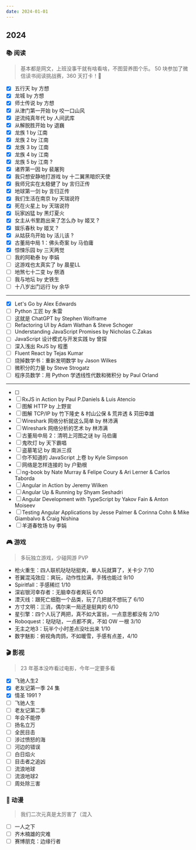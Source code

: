 ```yaml
---
date: 2024-01-01
---
```



## 2024

### 📚 阅读

> 基本都是网文，上班没事干就有啥看啥，不图营养图个乐。 50 块参加了微信读书阅读挑战赛，360 天打卡！🛌

- [x] 五行天 by 方想
- [x] 龙城 by 方想
- [x] 师士传说 by 方想
- [x] 从津门第一开始 by 咬一口山风
- [x] 逆流纯真年代 by 人间武库
- [x] 从解脱胜开始 by 退巍
- [x] 龙族 1 by 江南
- [x] 龙族 2 by 江南
- [x] 龙族 3 by 江南
- [x] 龙族 4 by 江南
- [x] 龙族 5 by 江南 ?
- [x] 诸界第一因 by 裴屠狗
- [x] 我只想安静地打游戏 by 十二翼黑暗炽天使
- [x] 我师兄实在太稳健了 by 言归正传
- [x] 地球第一剑 by 言归正传
- [x] 我们生活在南京 by 天瑞说符
- [x] 死在火星上 by 天瑞说符
- [x] 玩家凶猛 by 黑灯夏火
- [x] 女主从书里跑出来了怎么办 by 姬叉 ?
- [x] 娱乐春秋 by 姬叉 ?
- [x] 从姑获鸟开始 by 活儿该 ?
- [x] 古董局中局 1：佛头奇案 by 马伯庸
- [x] 惊悚乐园 by 三天两觉
- [ ] 我的阿勒泰 by 李娟
- [ ] 这游戏也太真实了 by 晨星LL
- [ ] 地煞七十二变 by 祭酒
- [ ] 我与地坛 by 史铁生
- [ ] 十八岁出门远行 by 余华

---

- [x] Let's Go by Alex Edwards
- [ ] Python 工匠 by 朱雷
- [ ] 这就是 ChatGPT by Stephen Wolframe
- [ ] Refactoring UI by Adam Wathan & Steve Schoger
- [ ] Understanding JavaScript Promises by Nicholas C.Zakas
- [ ] JavaScript 设计模式与开发实践 by 曾探
- [ ] 深入浅出 RxJS by 程墨
- [ ] Fluent React by Tejas Kumar
- [ ] 烧掉数学书：重新发明数学 by Jason Wilkes
- [ ] 微积分的力量 by Steve Strogatz
- [ ] 程序员数学：用 Python 学透线性代数和微积分 by Paul Orland

---


- [ ] 
- [ ] RxJS in Action by Paul P.Daniels & Luis Atencio
- [ ] 图解 HTTP by 上野宣
- [ ] 图解 TCP/IP by 竹下隆史 & 村山公保 & 荒井透 & 苅田幸雄
- [ ] Wireshark 网络分析就这么简单 by 林沛满
- [ ] Wireshark 网络分析的艺术 by 林沛满
- [ ] 古董局中局 2：清明上河图之谜 by 马伯庸
- [ ] 鬼吹灯 by 天下霸唱
- [ ] 盗墓笔记 by 南派三叔
- [ ] 你不知道的 JavaScript 上卷 by Kyle Simpson
- [ ] 网络是怎样连接的 by 户勤根
- [ ] ng-book by Nate Murray & Felipe Coury & Ari Lerner & Carlos Taborda
- [ ] Angular in Action by Jeremy Wilken
- [ ] Angular Up & Running by Shyam Seshadri
- [ ] Angular Development with TypeScript by Yakov Fain & Anton Moiseev
- [ ] Testing Angular Applications by Jesse Palmer & Corinna Cohn & Mike Giambalvo & Craig Nishina
- [ ] 羊道春牧场 by 李娟

### 🎮 游戏

> 多玩独立游戏，少碰网游 PVP

- 枪火重生：四人联机哒哒哒挺爽，单人玩就算了，关卡少 7/10
- 苍翼混沌效应：爽玩，动作性拉满，手残也能过 9/10
- Spiritfall：手感稀烂 1/10
- 深岩银河幸存者：无脑幸存者爽玩 6/10
- 湮灭线：跟死亡细胞一个品类，玩了几把就不想玩了 6/10
- 方寸文明：三消，偶尔来一局还是挺爽的 6/10
- 星引擎：四个人玩了两把，真不如大富翁，一点意思都没有 2/10
- Roboquest：哒哒哒，一点都不爽，不如 OW 一根 3/10
- 无主之地3：玩半个小时差点没吐出来 1/10
- 数字魅影：俯视角肉鸽，不如暖雪，手感有点差，4/10

### 🎬 影视

> 23 年基本没咋看过电影，今年一定要多看

- [x] 飞驰人生2
- [x] 老友记第一季 24 集
- [x] 情圣 1991 ?
- [ ] 飞驰人生
- [ ] 老友记第二季
- [ ] 年会不能停
- [ ] 扬名立万
- [ ] 全民目击
- [ ] 涉过愤怒的海
- [ ] 河边的错误
- [ ] 白日焰火
- [ ] 目击者之追凶
- [ ] 流浪地球
- [ ] 流浪地球2
- [ ] 周处除三害

### 🌸 动漫

> 我们二次元真是太厉害了（混入

- [ ] 一人之下
- [ ] 齐木楠雄的灾难
- [ ] 赛博朋克：边缘行者